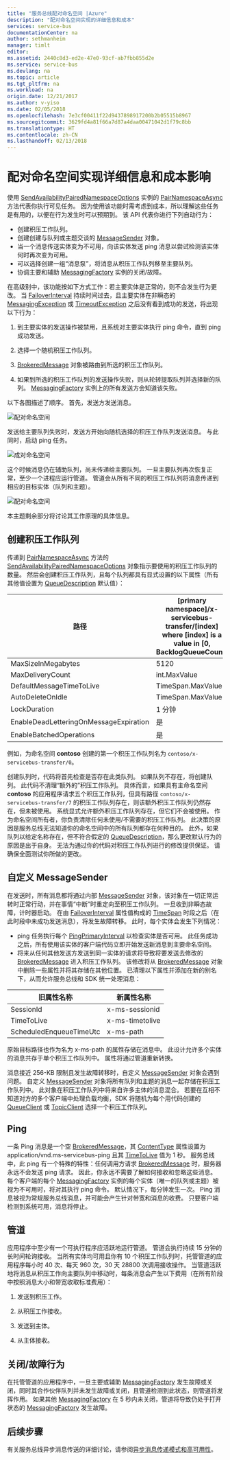 ```yaml
---
title: "服务总线配对命名空间 |Azure"
description: "配对命名空间实现的详细信息和成本"
services: service-bus
documentationCenter: na
author: sethmanheim
manager: timlt
editor: 
ms.assetid: 2440c8d3-ed2e-47e0-93cf-ab7fbb855d2e
ms.service: service-bus
ms.devlang: na
ms.topic: article
ms.tgt_pltfrm: na
ms.workload: na
origin.date: 12/21/2017
ms.author: v-yiso
ms.date: 02/05/2018
ms.openlocfilehash: 7e3cf00411f22d9437898917200b2b05515b8967
ms.sourcegitcommit: 3629fd4a81f66a7d87a4daa00471042d1f79c8bb
ms.translationtype: HT
ms.contentlocale: zh-CN
ms.lasthandoff: 02/13/2018
---
```

# <a name="paired-namespace-implementation-details-and-cost-implications"></a>配对命名空间实现详细信息和成本影响

使用 [SendAvailabilityPairedNamespaceOptions][SendAvailabilityPairedNamespaceOptions] 实例的 [PairNamespaceAsync][PairNamespaceAsync] 方法代表你执行可见任务。 因为使用该功能时需考虑到成本，所以理解这些任务是有用的，以便在行为发生时可以预期到。 该 API 代表你进行下列自动行为：

* 创建积压工作队列。
* 创建创建与队列或主题交谈的 [MessageSender][MessageSender] 对象。
* 当一个消息传送实体变为不可用，向该实体发送 ping 消息以尝试检测该实体何时再次变为可用。
* 可以选择创建一组“消息泵”，将消息从积压工作队列移至主要队列。
* 协调主要和辅助 [MessagingFactory][MessagingFactory] 实例的关闭/故障。

在高级别中，该功能按如下方式工作：若主要实体是正常的，则不会发生行为更改。 当 [FailoverInterval][FailoverInterval] 持续时间过去，且主要实体在非瞬态的 [MessagingException][MessagingException] 或 [TimeoutException][TimeoutException] 之后没有看到成功的发送，将出现以下行为：

1.  到主要实体的发送操作被禁用，且系统对主要实体执行 ping 命令，直到 ping 成功发送。

2.  选择一个随机积压工作队列。

3. [BrokeredMessage][BrokeredMessage] 对象被路由到所选的积压工作队列。
4. 如果到所选的积压工作队列的发送操作失败，则从轮转提取队列并选择新的队列。 [MessagingFactory][MessagingFactory] 实例上的所有发送方会知道该失败。

以下各图描述了顺序。 首先，发送方发送消息。

![配对命名空间][0]

发送给主要队列失败时，发送方开始向随机选择的积压工作队列发送消息。 与此同时，启动 ping 任务。

![成对命名空间][1]

这个时候消息仍在辅助队列，尚未传递给主要队列。 一旦主要队列再次恢复正常，至少一个进程应运行管道。 管道会从所有不同的积压工作队列将消息传递到相应的目标实体（队列和主题）。

![配对命名空间][2]

本主题剩余部分将讨论其工作原理的具体信息。

## <a name="creation-of-backlog-queues"></a>创建积压工作队列
传递到 [PairNamespaceAsync][PairNamespaceAsync] 方法的 [SendAvailabilityPairedNamespaceOptions][SendAvailabilityPairedNamespaceOptions] 对象指示要使用的积压工作队列的数量。 然后会创建积压工作队列，且每个队列都具有显式设置的以下属性（所有其他值设置为 [QueueDescription][QueueDescription] 默认值）：

| 路径 | [primary namespace]/x-servicebus-transfer/[index] where [index] is a value in [0, BacklogQueueCount) |
| --- | --- |
| MaxSizeInMegabytes |5120 |
| MaxDeliveryCount |int.MaxValue |
| DefaultMessageTimeToLive |TimeSpan.MaxValue |
| AutoDeleteOnIdle |TimeSpan.MaxValue |
| LockDuration |1 分钟 |
| EnableDeadLetteringOnMessageExpiration |是 |
| EnableBatchedOperations |是 |

例如，为命名空间 **contoso** 创建的第一个积压工作队列名为 `contoso/x-servicebus-transfer/0`。

创建队列时，代码将首先检查是否存在此类队列。 如果队列不存在，将创建队列。 此代码不清理“额外的”积压工作队列。 具体而言，如果具有主命名空间 **contoso** 的应用程序请求五个积压工作队列，但具有路径 `contoso/x-servicebus-transfer/7` 的积压工作队列存在，则该额外积压工作队列仍然存在，但未被使用。 系统显式允许额外积压工作队列存在，但它们不会被使用。 作为命名空间所有者，你负责清除任何未使用/不需要的积压工作队列。 此决策的原因是服务总线无法知道你的命名空间中的所有队列都存在何种目的。 此外，如果队列以给定名称存在，但不符合假定的 [QueueDescription][QueueDescription]，那么更改默认行为的原因是出于自身。 无法为通过你的代码对积压工作队列进行的修改提供保证。 请确保全面测试你所做的更改。

## <a name="custom-messagesender"></a>自定义 MessageSender
在发送时，所有消息都将通过内部 [MessageSender][MessageSender] 对象，该对象在一切正常运转时正常行动，并在事情“中断”时重定向至积压工作队列。 一旦收到非瞬态故障，计时器启动。 在由 [FailoverInterval][FailoverInterval] 属性值构成的 [TimeSpan][TimeSpan] 时段之后（在此时段中未成功发送消息），将发生故障转移。 此时，每个实体会发生下列情况：

* ping 任务执行每个 [PingPrimaryInterval][PingPrimaryInterval] 以检查实体是否可用。 此任务成功之后，所有使用该实体的客户端代码立即开始发送新消息到主要命名空间。
* 将来从任何其他发送方发送到同一实体的请求将导致将要发送去修改的 [BrokeredMessage][BrokeredMessage] 进入积压工作队列。 该修改将从 [BrokeredMessage][BrokeredMessage] 对象中删除一些属性并将其存储在其他位置。 已清理以下属性并添加在新的别名下，从而允许服务总线和 SDK 统一处理消息：

| 旧属性名称 | 新属性名称 |
| --- | --- |
| SessionId |x-ms-sessionid |
| TimeToLive |x-ms-timetolive |
| ScheduledEnqueueTimeUtc |x-ms-path |

原始目标路径也作为名为 x-ms-path 的属性存储在消息中。 此设计允许多个实体的消息共存于单个积压工作队列中。 属性将通过管道重新转换。

消息接近 256-KB 限制且发生故障转移时，自定义 [MessageSender][MessageSender] 对象会遇到问题。 自定义 [MessageSender][MessageSender] 对象将所有队列和主题的消息一起存储在积压工作队列中。 此对象在积压工作队列中将来自许多主体的消息混合。 若要在互相不知道对方的多个客户端中处理负载均衡，SDK 将随机为每个用代码创建的 [QueueClient][QueueClient] 或 [TopicClient][TopicClient] 选择一个积压工作队列。

## <a name="pings"></a>Ping
一条 Ping 消息是一个空 [BrokeredMessage][BrokeredMessage]，其 [ContentType][ContentType] 属性设置为 application/vnd.ms-servicebus-ping 且其 [TimeToLive][TimeToLive] 值为 1 秒。 服务总线中，此 ping 有一个特殊的特性：任何调用方请求 [BrokeredMessage][BrokeredMessage] 时，服务器永远不会发送 ping 请求。 因此，你永远不需要了解如何接收和忽略这些消息。 每个客户端的每个 [MessagingFactory][MessagingFactory] 实例的每个实体（唯一的队列或主题）被视为不可用时，将对其执行 ping 命令。 默认情况下，每分钟发生一次。 Ping 消息被视为常规服务总线消息，并可能会产生针对带宽和消息的收费。 只要客户端检测到系统可用，消息将停止。

## <a name="the-syphon"></a>管道

应用程序中至少有一个可执行程序应活跃地运行管道。 管道会执行持续 15 分钟的长时间轮询接收。 当所有实体均可用且你有 10 个积压工作队列时，托管管道的应用程序每小时 40 次、每天 960 次，30 天 28800 次调用接收操作。 当管道活跃地将消息从积压工作向主要队列中移动时，每条消息会产生以下费用（在所有阶段中按照消息大小和带宽收取标准费用）：

1.  发送到积压工作。

2.  从积压工作接收。

3.  发送到主体。

4.  从主体接收。

## <a name="closefault-behavior"></a>关闭/故障行为
在托管管道的应用程序中，一旦主要或辅助 [MessagingFactory][MessagingFactory] 发生故障或关闭，同时其合作伙伴队列并未发生故障或关闭，且管道检测到此状态，则管道将发挥作用。 如果其他 [MessagingFactory][MessagingFactory] 在 5 秒内未关闭，管道将导致仍处于打开状态的 [MessagingFactory][MessagingFactory] 发生故障。

## <a name="next-steps"></a>后续步骤
有关服务总线异步消息传送的详细讨论，请参阅[异步消息传递模式和高可用性][Asynchronous messaging patterns and high availability]。 

[PairNamespaceAsync]: https://docs.microsoft.com/en-us/dotnet/api/microsoft.servicebus.messaging.messagingfactory#Microsoft_ServiceBus_Messaging_MessagingFactory_PairNamespaceAsync_Microsoft_ServiceBus_Messaging_PairedNamespaceOptions_
[SendAvailabilityPairedNamespaceOptions]: https://docs.microsoft.com/en-us/dotnet/api/microsoft.servicebus.messaging.sendavailabilitypairednamespaceoptions
[MessageSender]: https://docs.microsoft.com/en-us/dotnet/api/microsoft.servicebus.messaging.messagesender
[MessagingFactory]: https://docs.microsoft.com/en-us/dotnet/api/microsoft.servicebus.messaging.messagingfactory
[FailoverInterval]: https://docs.microsoft.com/en-us/dotnet/api/microsoft.servicebus.messaging.pairednamespaceoptions#Microsoft_ServiceBus_Messaging_PairedNamespaceOptions_FailoverInterval
[MessagingException]: https://docs.microsoft.com/en-us/dotnet/api/microsoft.servicebus.messaging.messagingexception
[TimeoutException]: https://docs.microsoft.com/en-ushttps://msdn.microsoft.com/library/azure/system.timeoutexception.aspx
[BrokeredMessage]: https://docs.microsoft.com/en-us/dotnet/api/microsoft.servicebus.messaging.brokeredmessage
[QueueDescription]: https://docs.microsoft.com/en-us/dotnet/api/microsoft.servicebus.messaging.queuedescription
[TimeSpan]: https://msdn.microsoft.com/library/azure/system.timespan.aspx
[PingPrimaryInterval]: https://docs.microsoft.com/en-us/dotnet/api/microsoft.servicebus.messaging.sendavailabilitypairednamespaceoptions#Microsoft_ServiceBus_Messaging_SendAvailabilityPairedNamespaceOptions_PingPrimaryInterval
[QueueClient]: https://docs.microsoft.com/en-us/dotnet/api/microsoft.servicebus.messaging.queueclient
[TopicClient]: https://docs.microsoft.com/en-us/dotnet/api/microsoft.servicebus.messaging.topicclient
[ContentType]: https://docs.microsoft.com/en-us/dotnet/api/microsoft.servicebus.messaging.brokeredmessage#Microsoft_ServiceBus_Messaging_BrokeredMessage_ContentType
[TimeToLive]: https://docs.microsoft.com/en-us/dotnet/api/microsoft.servicebus.messaging.brokeredmessage#Microsoft_ServiceBus_Messaging_BrokeredMessage_TimeToLive
[Asynchronous messaging patterns and high availability]: ./service-bus-async-messaging.md
[0]: ./media/service-bus-paired-namespaces/IC673405.png
[1]: ./media/service-bus-paired-namespaces/IC673406.png
[2]: ./media/service-bus-paired-namespaces/IC673407.png
